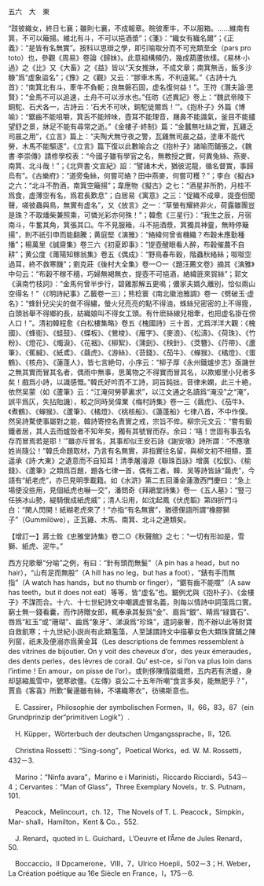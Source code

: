 五六　大　東

“跂彼織女，終日七襄；雖則七襄，不成報章。睆彼牽牛，不以服箱。……維南有箕，不可以簸揚。維北有斗，不可以挹酒漿”；《箋》：“織女有織名爾”；《正義》：“是皆有名無實”。按科以思辯之學，即引喻取分而不可充類至全（pars pro toto）也，參觀《周易》卷論《歸妹》。此意祖構頻仍，幾成葫蘆依樣。《易林·小過》之《比》又《大畜》之《益》皆以“天女推牀，不成文章；南箕無舌，飯多沙糠”爲“虚象盜名”；《豫》之《觀》又云：“膠車木馬，不利遠駕。”《古詩十九首》：“南箕北有斗，牽牛不負軛；良無磐石固，虚名復何益！”。王符《潛夫論·思賢》：“金馬不可以追速，土舟不可以涉水也。”任昉《述異記》卷上：“魏武帝陵下銅駝、石犬各一，古詩云：‘石犬不可吠，銅駝徒爾爲！’”。《抱朴子》外篇《博喻》：“鋸齒不能咀嚼，箕舌不能辨味，壺耳不能理音，屩鼻不能識氣，釜目不能攎望舒之景，牀足不能有尋常之逝。”《金樓子·終制》篇：“金蠶無吐絲之實，瓦雞乏司晨之用”，《立言》篇上：“夫陶犬無守夜之警，瓦雞無司晨之益，塗車不能代勞，木馬不能驅逐”，《立言》篇下復以此數喻合之《抱朴子》諸喻而鋪張之。《魏書·李崇傳》請修學校表：“今國子雖有學官之名，無教授之實，何異兔絲、燕麥、南箕、北斗哉！”；《北齊書·文宣紀》詔：“譬諸木犬，猶彼泥龍，循名督實，事歸烏有”。《古樂府》：“道旁兔絲，何嘗可絡？田中燕麥，何嘗可穫？”；李白《擬古》之六：“北斗不酌酒，南箕空簸揚”；韋應物《擬古》之七：“酒星非所酌，月桂不爲食，虚薄空有名，爲君長歎息”；白居易《寓意》之三：“促織不成章，提壺但聞聲，嗟彼蟲與鳥，無實有虚名”，又《放言》之一：“草螢有耀終非火，荷露雖團豈是珠？不取燔柴兼照乘，可憐光彩亦何殊！”；韓愈《三星行》：“我生之辰，月宿南斗，牛奮其角，箕張其口。牛不見服箱，斗不挹酒漿，箕獨具神靈，無時停簸揚”，則不祇引申而能翻騰；黄庭堅《演雅》：“絡緯何曾省機織？布穀未應勤種播”；楊萬里《誠齋集》卷三六《初夏即事》：“提壺醒眼看人醉，布穀催農不自耕”；黄公度《莆陽知稼翁集》卷五《偶成》：“野鳥春布穀，階蟲秋絡絲；呶呶空過耳，終不救寒饑”；劉克莊《後村大全集》卷一○一《題汪薦文卷》摘其《演雅》中句云：“布穀不稼不穡，巧婦無褐無衣，提壺不可挹酒，絡緯匪來貿絲”；郭文《滇南竹枝詞》：“金馬何曾半步行，碧雞那解五更鳴；儂家夫婿久離别，恰似兩山空得名！”（《明詩紀事》乙籤卷一三）；熊稔寰《南北徽池雅調》卷一《劈破玉·虚名》：“蜂針兒尖尖的做不得繡，螢火兒亮亮的點不得油，蛛絲兒密密的上不得簆，白頭翁舉不得鄉約長，紡織娘叫不得女工頭。有什麽絲線兒相牽，也把虚名掛在傍人口！”。清初韓程愈《白松樓集略》卷五《槐國詩》三十首，尤爲洋洋大觀：《槐國》、《蜂衙》、《蛙鼓》、《蝶板》、《鶯梭》、《雁字》、《麥浪》、《松濤》、《荷珠》、《竹粉》、《燈花》、《燭淚》、《花裀》、《柳絮》、《蒲劍》、《秧針》、《茭簪》、《荇帶》、《蘆筆》、《蕉緘》、《紙鳶》、《繭虎》、《游絲》、《苔錢》、《茄牛》、《蟬猴》、《橘燈》、《蛋鶴》、《核舟》、《蓮蓬人》，皆七言絶句，小序云：“柳子厚《永州鐵爐步志》亟譏世之無其實而冒其名者，偶雨中無事，思萬物之不得實而冒其名，以欺鄉里小兒者多矣！戲爲小詩，以識感慨。”韓氏好吟而不工詩，詞旨鈍拙，音律未嫻，此三十絶，依然吴蒙（如《蘆筆》云：“江淹何勞夢裏求”，以江文通之名讀爲“淹没”之“淹”，誤平爲仄，失拈貽譏），較之同時吴偉業《梅村詩集》卷一三《繭虎》、《茄牛》、《煮鶴》、《蟬猴》、《蘆筆》、《橘燈》、《桃核船》、《蓮蓬船》七律八首，不中作僕。然吴詩騖使事屬對之能，韓詩寄控名責實之戒，宗旨不侔。柳宗元文云：“嘗有鍛鐵者居，其人去而爐毁者不知年矣，獨有其號冒而存。余曰：‘嘻！世固有事去名存而冒焉若是耶！’”雖亦斥冒名，其事却似王安石詠《謝安墩》詩所謂：“不應墩姓尚隨公！”韓氏命題取材，乃言有名無實，非指實往名留，與柳文初不相類，蓋遥承《詩·大東》之遺意而不自知耳！清季屠濬源《聯珠百詠》增廣《松釵》、《榆錢》、《蘆筆》之類爲百題，題各七律一首，偶有工者。韓、吴等詩皆詠“繭虎”，今語有“紙老虎”，亦已見明季載籍。如《水滸》第二五回潘金蓮激西門慶曰：“急上場便没些用，見個紙虎也嚇一交”，潘問奇《拜鵑堂詩集》卷一《五人墓》：“豎刁任挾冰山勢，緹騎俄成紙虎威”；清人沿用，如沈起鳳《伏虎韜》第四折門斗白：“閑人閃開！紙糊老虎來了！”亦指“有名無實”，猶德俚語所謂“橡膠獅子”（Gummilöwe），正瓦雞、木馬、南箕、北斗之連類矣。

【增訂一】蔣士銓《忠雅堂詩集》卷二○《秋聲館》之七：“一切有形如是，雪獅、紙虎、泥牛。”

西方兒歌舉“分喻”之例，有曰：“針有頭而無髮”（A pin has a head，but no hair），“山有足而無股”（A hill has no leg，but has a foot），“錶有手而無指”（A watch has hands，but no thumb or finger），“鋸有齒不能噬”（A saw has teeth，but it does not eat）等等，皆“虚名”也。鋸例尤與《抱朴子》、《金樓子》不謀而合。十六、十七世紀詩文中嘲諷虚冒名義，則每以情詩中詞藻爲口實。窮士無一錢看囊，而作詩贈女郎，輒奉承其髮爲“金”、眉爲“銀”、睛爲“緑寶石”、唇爲“紅玉”或“珊瑚”、齒爲“象牙”、涕淚爲“珍珠”，遣詞豪奢，而不辦以此等財寶自救飢寒；十九世紀小説尚有此類濫藻，人至謔謂詩文中描摹女色大類珠寶鋪之陳列窗，祇未及便溺亦爲黄金耳（Les descriptions de femmes ressemblent à des vitrines de bijoutier. On y voit des cheveux d’or，des yeux émeraudes，des dents perles，des lèvres de corail. Qu’ est-ce，si l’on va plus loin dans l’intime！En amour，on pisse de l’or）。或則侈陳情燄熾燃，五内若有洪爐，身却瑟縮風雪中，號寒欲僵。《左傳》哀公二十五年所嘲“食言多矣，能無肥乎？”，賈島《客喜》所歎“鬢邊雖有絲，不堪織寒衣”，彷彿斯意也。







　E. Cassirer，Philosophie der symbolischen Formen，II，66，83，87（ein Grundprinzip der“primitiven Logik”）.

　H. Küpper，Wörterbuch der deutschen Umgangssprache，II，126.

　Christina Rossetti：“Sing-song”，Poetical Works，ed. W. M. Rossetti，432－3.

　Marino：“Ninfa avara”，Marino e i Marinisti，Riccardo Ricciardi，543－4；Cervantes：“Man of Glass”，Three Exemplary Novels，tr. S. Putnam，101.

　Peacock，Melincourt，ch. 12，The Novels of T. L. Peacock，Simpkin，Mar-
shall，Hamilton，Kent & Co.，552.

　J. Renard，quoted in L. Guichard，L’Oeuvre et l’Âme de Jules Renard，50.

　Boccaccio，Il Dpcamerone，VIII，7，Ulrico Hoepli，502－3；H. Weber，La Création poétique au 16e Siècle en France，I，175－6.